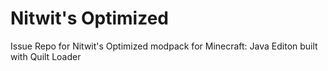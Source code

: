 # Nitwit's Optimized
Issue Repo for Nitwit's Optimized modpack for Minecraft: Java Editon built with Quilt Loader
